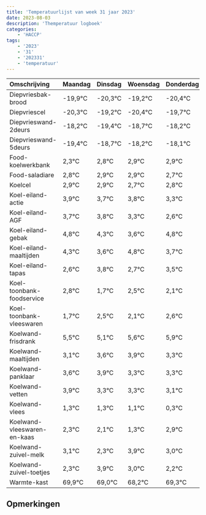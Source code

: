 ```yaml
---
title: 'Temperatuurlijst van week 31 jaar 2023'
date: 2023-08-03
description: 'Themperatuur logboek'
categories:
    - 'HACCP'
tags:
    - '2023'
    - '31'
    - '202331'
    - 'temperatuur'
---
```

|Omschrijving|Maandag|Dinsdag|Woensdag|Donderdag|Vrijdag|Zaterdag|Zondag|
|:---|:---|:---|:---|:---|:---|:---|:---|
|Diepvriesbak-brood|-19,9°C|-20,3°C|-19,2°C|-20,4°C| | | |
|Diepvriescel|-20,3°C|-19,2°C|-20,4°C|-19,7°C| | | |
|Diepvrieswand-2deurs|-18,2°C|-19,4°C|-18,7°C|-18,2°C| | | |
|Diepvrieswand-5deurs|-19,4°C|-18,7°C|-18,2°C|-18,1°C| | | |
|Food-koelwerkbank|2,3°C|2,8°C|2,9°C|2,9°C| | | |
|Food-saladiare|2,8°C|2,9°C|2,9°C|2,7°C| | | |
|Koelcel|2,9°C|2,9°C|2,7°C|2,8°C| | | |
|Koel-eiland-actie|3,9°C|3,7°C|3,8°C|3,3°C| | | |
|Koel-eiland-AGF|3,7°C|3,8°C|3,3°C|2,6°C| | | |
|Koel-eiland-gebak|4,8°C|4,3°C|3,6°C|4,8°C| | | |
|Koel-eiland-maaltijden|4,3°C|3,6°C|4,8°C|3,7°C| | | |
|Koel-eiland-tapas|2,6°C|3,8°C|2,7°C|3,5°C| | | |
|Koel-toonbank-foodservice|2,8°C|1,7°C|2,5°C|2,1°C| | | |
|Koel-toonbank-vleeswaren|1,7°C|2,5°C|2,1°C|2,6°C| | | |
|Koelwand-frisdrank|5,5°C|5,1°C|5,6°C|5,9°C| | | |
|Koelwand-maaltijden|3,1°C|3,6°C|3,9°C|3,3°C| | | |
|Koelwand-panklaar|3,6°C|3,9°C|3,3°C|3,3°C| | | |
|Koelwand-vetten|3,9°C|3,3°C|3,3°C|3,1°C| | | |
|Koelwand-vlees|1,3°C|1,3°C|1,1°C|0,3°C| | | |
|Koelwand-vleeswaren-en-kaas|2,3°C|2,1°C|1,3°C|2,9°C| | | |
|Koelwand-zuivel-melk|3,1°C|2,3°C|3,9°C|3,0°C| | | |
|Koelwand-zuivel-toetjes|2,3°C|3,9°C|3,0°C|2,2°C| | | |
|Warmte-kast|69,9°C|69,0°C|68,2°C|69,3°C| | | |

## Opmerkingen


